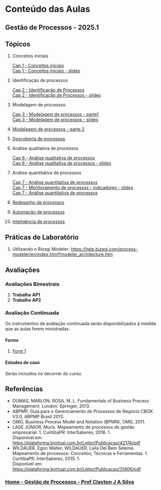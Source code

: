 # Conteúdo das Aulas  

## Gestão de Processos - 2025.1

## Tópicos

1. Conceitos iniciais

   [Cap 1 - Conceitos iniciais](gestao_processos_aulas/gestao_processos_cap1.md)  
   [Cap 1 - Conceitos iniciais - slides](gestao_processos_aulas/gestao_processos_cap1.pdf)

2. Identificação de processos

   [Cap 2 - Identificação de Processos](gestao_processos_aulas/gestao_processos_cap2.md)  
   [Cap 2 - Identificação de Processos - slides](gestao_processos_aulas/gestao_processos_cap2.pdf)

3. Modelagem de processos
    
   [Cap 3 - Modelagem de processos - parte1](gestao_processos_aulas/gestao_processos_cap3.md)  
   [Cap 3 - Modelagem de processos - slides](gestao_processos_aulas/gestao_processos_cap3.pdf)

4. [Modelagem de processos - parte 2](gestao_processos_aulas/gestao_processos_cap4.md)

5. [Descoberta de processos](gestao_processos_aulas/gestao_processos_cap5.md)

6. Análise qualitativa de processos
   
   [Cap 6 - Análise qualitativa de processos](gestao_processos_aulas/gestao_processos_cap6.md)  
   [Cap 6 - Análise qualitativa de processos - slides](gestao_processos_aulas/gestao_processos_cap6.pdf)

7. Análise quantitativa de processos
  
   [Cap 7 - Análise quantitativa de processos](gestao_processos_aulas/gestao_processos_cap7.md)  
   [Cap 7 - Monitoramento de processos - indicadores - slides](gestao_processos_aulas/gestao_processos_cap7_1.pdf)  
   [Cap 7 - Análise quantitativa de processos](gestao_processos_aulas/gestao_processos_cap7_2.pdf)

8.  [Redesenho de processos](gestao_processos_aulas/gestao_processos_cap8.md)

9.  [Automação de processos](gestao_processos_aulas/gestao_processos_cap9.md)

10. [Inteligência de processos](gestao_processos_aulas/gestao_processos_cap10.md)

## Práticas de Laboratório

1. Utilizando o Bizagi Modeler: https://help.bizagi.com/process-modeler/en/index.html?modeler_architecture.htm  

## Avaliações

### Avaliações Bimestrais

1. **Trabalho AP1**
2. **Trabalho AP2**

### Avaliação Continuada

Os instrumentos de avaliação continuada serão disponibilizados à medida que as aulas forem ministradas. 

#### Forms

1. [Form 1](https://forms.gle/CV1dwHEdgXCq194X8)

#### Estudos de caso

Serão incluídos no decorrer do curso.

## Referências  

- DUMAS, MARLON; ROSA, M. L. Fundamentals of Business Process Management. London: Springer, 2013.  
- ABPMP, Guia para o Gerenciamento de Processos de Negócio CBOK V3.0, ABPMP Brasil 2013.
- OMG, Business Process Model and Notation (BPMN), OMG, 2011.
- LAGE JÚNIOR, Murís. Mapeamento de processos de gestão empresarial. 1. Curitiba­PR: InterSaberes, 2016. 1.  
Disponível em: https://plataforma.bvirtual.com.br/Leitor/Publicacao/42174/pdf
- WILDAUER, Egon Walter; WILDAUER, Laila Del Bem Seleme. Mapeamento de processos: Conceitos, Técnicas e Ferramentas. 1. Curitiba­PR: InterSaberes, 2015. 1.  
Disponível em: https://plataforma.bvirtual.com.br/Leitor/Publicacao/31406/pdf  

### [Home - Gestão de Processos - Prof Clayton J A Silva](/gestao_processos.md)
